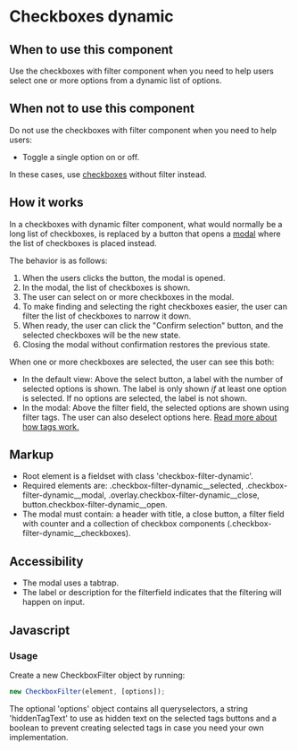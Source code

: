 # Checkboxes dynamic

## When to use this component

Use the checkboxes with filter component when you need to help users select one or more options from a dynamic list of options.

## When not to use this component

Do not use the checkboxes with filter component when you need to help users:

* Toggle a single option on or off.

In these cases, use <a href="{{path './checkboxes.html'}}">checkboxes</a> without filter instead.

## How it works

In a checkboxes with dynamic filter component, what would normally be a long list of checkboxes, is replaced by a button that opens a <a href="{{path './modal.html'}}">modal</a> where the list of checkboxes is placed instead. 

The behavior is as follows:

1. When the users clicks the button, the modal is opened.
2. In the modal, the list of checkboxes is shown.
3. The user can select on or more checkboxes in the modal.
4. To make finding and selecting the right checkboxes easier, the user can filter the list of checkboxes to narrow it down.
5. When ready, the user can click the "Confirm selection" button, and the selected checkboxes will be the new state.
6. Closing the modal without confirmation restores the previous state.

When one or more checkboxes are selected, the user can see this both:

* In the default view: Above the select button, a label with the number of selected options is shown. The label is only shown *if* at least one option is selected. If no options are selected, the label is not shown.
* In the modal: Above the filter field, the selected options are shown using filter tags. The user can also deselect options here. <a href="{{path './tag.html'}}">Read more about how tags work.</a>

## Markup

* Root element is a fieldset with class 'checkbox-filter-dynamic'.
* Required elements are: .checkbox-filter-dynamic__selected, .checkbox-filter-dynamic__modal,
  .overlay.checkbox-filter-dynamic__close, button.checkbox-filter-dynamic__open.
* The modal must contain: a header with title, a close button,
  a filter field with counter and a collection of
  checkbox components (.checkbox-filter-dynamic__checkboxes).

## Accessibility

* The modal uses a tabtrap.
* The label or description for the filterfield indicates that the
  filtering will happen on input.

## Javascript

### Usage

Create a new CheckboxFilter object by running:

```js
new CheckboxFilter(element, [options]);
```

The optional 'options' object contains all queryselectors, a string 'hiddenTagText'
to use as hidden text on the selected tags buttons and a boolean to prevent creating
selected tags in case you need your own implementation.

